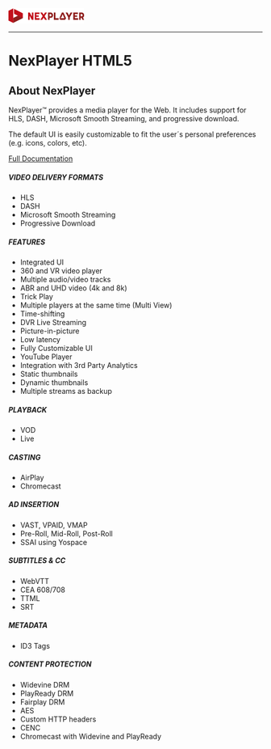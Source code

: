 <a id="introduction-top"> </a>

<a href="https://nexplayersdk.com/html5-player/"><img text src="./_images/logo5.png" alt="Nexplayer"></a>

***

# NexPlayer HTML5<!-- {docsify-ignore-all} -->

## About NexPlayer
NexPlayer™ provides a media player for the Web. It includes support for HLS, DASH, Microsoft Smooth Streaming, and progressive download.

The default UI is easily customizable to fit the user´s personal preferences (e.g. icons, colors, etc).
<div class="listsContainer">
<a href="https://nexplayer.github.io/NexPlayer_HTML5_Documentation/#/" class="hideText"> Full Documentation </a>
<div class="blocks">
<h5 class="titleBlocks">VIDEO DELIVERY FORMATS</h5>
  <ul class="list">  
      <li>HLS </li>      
      <li>DASH </li>      
      <li>Microsoft Smooth Streaming </li>      
      <li>Progressive Download </li>      
  </ul>
</div>
<div class="blocks">
<h5 class="titleBlocks">FEATURES</h5>
  <ul class="list">  
      <li>Integrated UI </li>      
      <li>360 and VR video player </li>      
      <li>Multiple audio/video tracks </li>      
      <li>ABR and UHD video (4k and 8k) </li>
      <li>Trick Play </li>   
      <li>Multiple players at the same time (Multi View) </li>   
      <li>Time-shifting </li>   
      <li>DVR Live Streaming </li>   
      <li>Picture-in-picture </li>   
      <li>Low latency </li>   
      <li>Fully Customizable UI </li>      
      <li>YouTube Player</li>
      <li>Integration with 3rd Party Analytics </li>
      <li>Static thumbnails </li>
      <li>Dynamic thumbnails </li>
      <li>Multiple streams as backup</li>
  </ul>
</div>
<div class="blocks">
<h5 class="titleBlocks">PLAYBACK</h5>
  <ul class="list">  
      <li>VOD </li>      
      <li>Live </li>             
  </ul>
</div>
<div class="blocks">
<h5 class="titleBlocks">CASTING</h5>
  <ul class="list">  
      <li>AirPlay </li>      
      <li>Chromecast </li> 
  </ul>
</div>
<div class="blocks">
<h5 class="titleBlocks">AD INSERTION</h5>
  <ul class="list">  
      <li>VAST, VPAID, VMAP </li>      
      <li>Pre-Roll, Mid-Roll, Post-Roll </li>
      <li>SSAI using Yospace </li> 
  </ul>
</div>
<div class="blocks">
<h5 class="titleBlocks">SUBTITLES & CC</h5>
  <ul class="list">  
      <li>WebVTT </li>      
      <li>CEA 608/708 </li> 
      <li>TTML </li> 
      <li>SRT </li> 
  </ul>
</div>
<div class="blocks">
<h5 class="titleBlocks">METADATA</h5>
  <ul class="list">  
      <li>ID3 Tags </li>
  </ul>
</div>
<div class="blocks">
<h5 class="titleBlocks">CONTENT PROTECTION</h5>
  <ul class="list">  
      <li>Widevine DRM </li>      
      <li>PlayReady DRM </li>      
      <li>Fairplay DRM </li>      
      <li>AES </li>
      <li>Custom HTTP headers</li>   
      <li>CENC </li> 
      <li>Chromecast with Widevine and PlayReady </li>           
  </ul>
</div>
</div>
